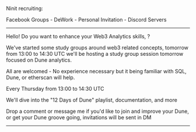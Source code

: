 
Ninit recruiting:

Facebook Groups - DeWork - Personal Invitation - Discord Servers


-------------------------------------------------------------
Hello! Do you want to enhance your Web3 Analytics skills, ?

We've started some study groups around web3 related concepts, tomorrow from 13:00 to 14:30 UTC we'll be hosting a study group session tomorrow focused on Dune analytics.

All are welcomed - No experience necessary but it being familiar with SQL, Dune, or etherscan will help.

Every Thursday from 13:00 to 14:30 UTC

We'll dive into the "12 Days of Dune" playlist, documentation, and more

Drop a comment or message me if you'd like to join and improve your Dune, or get your Dune groove going, invitations will be sent in DM

--------


